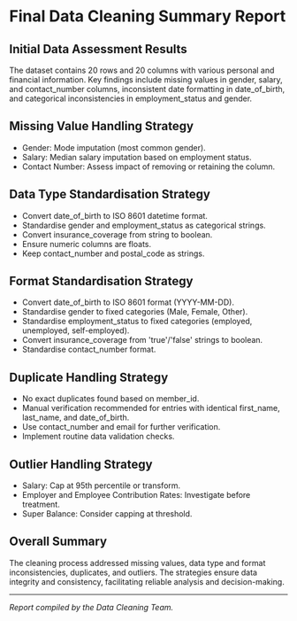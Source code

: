 # Final Data Cleaning Summary Report

## Initial Data Assessment Results
The dataset contains 20 rows and 20 columns with various personal and financial information. Key findings include missing values in gender, salary, and contact_number columns, inconsistent date formatting in date_of_birth, and categorical inconsistencies in employment_status and gender.

## Missing Value Handling Strategy
- Gender: Mode imputation (most common gender).
- Salary: Median salary imputation based on employment status.
- Contact Number: Assess impact of removing or retaining the column.

## Data Type Standardisation Strategy
- Convert date_of_birth to ISO 8601 datetime format.
- Standardise gender and employment_status as categorical strings.
- Convert insurance_coverage from string to boolean.
- Ensure numeric columns are floats.
- Keep contact_number and postal_code as strings.

## Format Standardisation Strategy
- Convert date_of_birth to ISO 8601 format (YYYY-MM-DD).
- Standardise gender to fixed categories (Male, Female, Other).
- Standardise employment_status to fixed categories (employed, unemployed, self-employed).
- Convert insurance_coverage from 'true'/'false' strings to boolean.
- Standardise contact_number format.

## Duplicate Handling Strategy
- No exact duplicates found based on member_id.
- Manual verification recommended for entries with identical first_name, last_name, and date_of_birth.
- Use contact_number and email for further verification.
- Implement routine data validation checks.

## Outlier Handling Strategy
- Salary: Cap at 95th percentile or transform.
- Employer and Employee Contribution Rates: Investigate before treatment.
- Super Balance: Consider capping at threshold.

## Overall Summary
The cleaning process addressed missing values, data type and format inconsistencies, duplicates, and outliers. The strategies ensure data integrity and consistency, facilitating reliable analysis and decision-making.

---

*Report compiled by the Data Cleaning Team.*